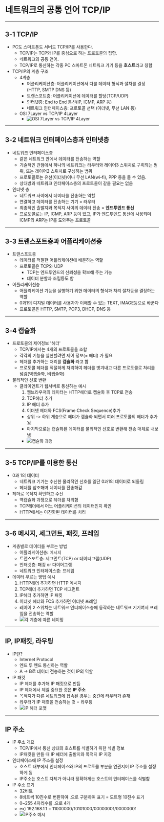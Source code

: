 # 네트워크의 공통 언어 TCP/IP

---

## 3-1 TCP/IP
- PC도 스마트폰도 서버도 TCP/IP를 사용한다.
  - TCP/IP는 TCP와 IP를 중심으로 하는 프로토콜의 집합.
  - 네트워크의 공통 언어.
  - TCP/IP로 통신하는 각종 PC 스마트폰 네트워크 기기 등을 **호스트**라고 칭함
- TCP/IP의 계층 구조
  - 4계층
    - 어플리케이션층: 어플리케이션에서 다룰 데이터 형식과 절차를 결정(HTTP, SMTP DNS 등)
    - 트랜스포트층: 어플리케이션에 데이터를 할당(TCP/UDP)
    - 인터넷층: End to End 통신(IP, ICMP, ARP 등)
    - 네트워크 인터페이스층: 프로토콜 선택 (이더넷, 무선 LAN 등)
  - OSI 7Layer vs TCP/IP 4Layer
    - ![OSI 7Layer vs TCP/IP 4Layer](https://raonctf.com/static/essential/images/network/network_layer_02.jpg)

---

## 3-2 네트워크 인터페이스층과 인터넷층
- 네트워크 인터페이스층
  - 같은 네트워크 안에서 데이터를 전송하는 역할
  - 기술적인 관점에서 하나의 네트워크는 라우터와 레이어3 스위치로 구획되는 범위, 또는 레이어2 스위치로 구성하는 범위
  - 프로토콜로는 유선(이더넷)이나 무선 LAN(wi-fi), PPP 등을 들 수 있음.
  - 상대방과 네트워크 인터페이스층의 프로토콜이 같을 필요는 없음
- 인터넷 층
  - 네트워크 사이에서 데이터를 전송하는 역할
  - 연결하고 데이터를 전송하는 기기 = 라우터
  - 최종적인 출발지와 목적지 사이의 데이터 전송 = **엔드투엔드 통신**
  - 프로토콜로는 IP, ICMP, ARP 등이 있고, IP가 엔드투엔드 통신에 사용되며 ICMP와 ARP는 IP를 도와주는 프로토콜
  
---

## 3-3 트랜스포트층과 어플리케이션층
- 트랜스포트층
  - 데이터를 적절한 어플리케이션에 배분하는 역할
  - 프로토콜은 TCP와 UDP
    - TCP는 엔드투엔드의 신뢰성을 확보해 주는 기능
    - 데이터 분할과 조립등도 함
- 어플리케이션층
  - 어플리케이션 기능을 실행하기 위한 데이터의 형식과 처리 절차등을 결정하는 역할
  - 0과1의 디지털 데이터를 사용자가 이해할 수 있는 TEXT, IMAGE등으로 바꾼다
  - 프로토콜은 HTTP, SMTP, POP3, DHCP, DNS 등

---

## 3-4 캡슐화
- 프로토콜의 제어정보 '헤더'
  - TCP/IP에서는 4개의 프로토콜을 조합
  - 각각의 기능을 실현할려면 제어 정보(= 헤더) 가 필요
  - 헤더를 추가하는 처리를 **캡슐화** 라고 함
  - 프로토콜 헤더를 적절하게 처리하여 헤더를 벗겨내고 다른 프로토콜로 처리를 넘김(역캡슐화, 비캡슐화)
- 물리적인 신호 변환
  - 클라이언트가 웹서버로 통신하는 예시
    1. 웹브라우저의 데이터는 HTTP헤더로 캡슐화 후 TCP로 전송
    2. TCP헤더 추가
    3. IP 헤더 추가
    4. 이더넷 헤더와 FCS(Frame Check Sequence)추가
    - 상위 -> 하위 계층으로 헤더가 캡슐화 되면서 여러 프로토콜의 헤더가 추가됨
    - 마지막으로는 캡슐화된 데이터를 물리적인 신호로 변환해 전송 매체로 내보냄
    - ![캡슐화 과정](https://www.researchgate.net/profile/Isara_Anantavrasilp/publication/49288737/figure/fig4/AS:669528941924353@1536639547060/Packet-encapsulation-TCP-IP-architecture-encapsulates-the-data-from-the-upper-layer-by.png)

---

## 3-5 TCP/IP를 이용한 통신
- 0과 1의 데이터
  - 네트워크 기기는 수신한 물리적인 신호를 일단 0과1의 데이터로 되돌림
  - 헤더를 참조해며 데이터를 전송해감
- 헤더로 목적지 확인하고 수신
  - 역캡슐화 과정으로 헤더를 처리함
  - TCP헤더에서 어느 어플리케이션의 데이터인지 확인
  - HTTP에서는 이진화된 데이터를 처리

---

## 3-6 메시지, 세그먼트, 패킷, 프레임
- 계층별로 데이터를 부르는 방법
  - 어플리케이션층: 메시지
  - 트랜스포트층: 세그먼트(TCP) or 데이터그램(UDP)
  - 인터넷층: 패킹 or 다이어그램
  - 네트워크 인터페이스층: 프레임
- 데이터 부르는 방법 예시
  1. HTTP헤더 추가하면 HTTP 메시지
  2. TCP헤더 추가하면 TCP 세그먼트
  3. IP헤더 추가하면 IP 패킷
  4. 이더넷 헤더와 FCS 추가하면 이더넷 프레임
  - 레이어 2 스위치는 네트워크 인터페이스층에 동작하는 네트워크 기기여서 프레임을 전송하는 역할
  - ![각 계층에 따른 네이밍](https://images.slideplayer.com/39/10948607/slides/slide_5.jpg)

---

## IP, IP패킷, 라우팅
- IP란?
  - Internet Protocol
  - 엔드 투 엔드 통신하는 역할
  - A -> B로 데이터 전송하는 것이 IP의 역할
- IP 패킷
  - IP 헤더를 추가해 IP 패킷으로 만듬
  - IP 헤더에서 제일 중요한 것은 **IP 주소**
  - 목적지가 다른 네트워크에 접속된 경우는 중간에 라우터가 존재
  - 라우터가 IP 패킷을 전송하는 것 = 라우팅
  - ![IP 헤더 포맷](https://upload.wikimedia.org/wikipedia/commons/thumb/6/60/IPv4_Packet-en.svg/1200px-IPv4_Packet-en.svg.png)

---

## IP 주소
- IP 주소 개요
  - TCP/IP에서 통신 상대의 호스트를 식별하기 위한 식별 정보
  - IP패킷을 만들 때 IP 헤더에 출발지와 목적지 IP 지정
- 인터페이스에 IP 주소를 설정
  - 호스트 내부에서 인터페이스와 IP의 프로토콜 부분을 연관지어 IP 주소를 설정하게 됨
  - IP주소는 호스트 자체가 아니라 정확하게는 호스트의 인터페이스를 식별함
- IP 주소 표기
  - 32비트
  - 8비트씩 10진수로 변환하여 .으로 구분하여 표기 = 도트형 10진수 표기
  - 0~255 4자리수를 .으로 4개
  - ex) 192.168.1.1 = 11000000/10101000/00000001/00000001
  - ![IP주소 예시](https://upload.wikimedia.org/wikipedia/commons/thumb/7/74/Ipv4_address.svg/750px-Ipv4_address.svg.png)